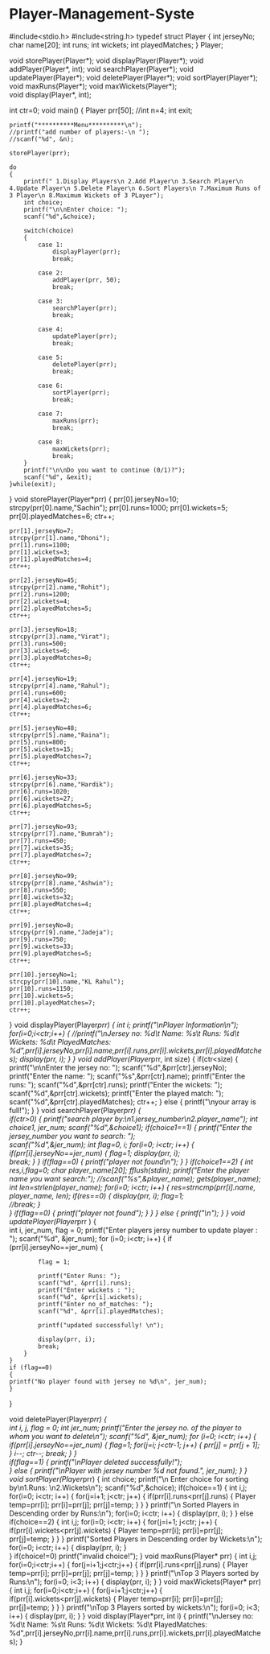 # Player-Management-Syste
#include<stdio.h>
#include<string.h>
typedef struct Player
{
   int jerseyNo;
   char name[20];
   int runs;
   int wickets;
   int playedMatches;
} Player;

void storePlayer(Player*);
void displayPlayer(Player*);
void addPlayer(Player*, int);
void searchPlayer(Player*);
void updatePlayer(Player*);
void deletePlayer(Player*);
void sortPlayer(Player*);
void maxRuns(Player*);
void maxWickets(Player*);	
void display(Player*, int);

int ctr=0;
void main()
{
	Player prr[50];
	//int n=4;
	int exit;
	
	printf("**********Menu**********\n");
	//printf("add number of players:-\n ");
    //scanf("%d", &n);
    
    storePlayer(prr);
	
	do
	{
		printf(" 1.Display Players\n 2.Add Player\n 3.Search Player\n 4.Update Player\n 5.Delete Player\n 6.Sort Players\n 7.Maximum Runs of 3 Player\n 8.Maximum Wickets of 3 PLayer");
		int choice;
		printf("\n\nEnter choice: ");
		scanf("%d",&choice);
		
		switch(choice)
		{
			case 1:
				displayPlayer(prr);
				break;
				
			case 2:
				addPlayer(prr, 50);	
				break;
			
			case 3:
         		searchPlayer(prr);
				break;
				
			case 4:
				updatePlayer(prr);
				break;
				
			case 5:
				deletePlayer(prr);
				break;
				
			case 6:
				sortPlayer(prr);
				break;
				
			case 7:
				maxRuns(prr);
				break;
				
			case 8:
				maxWickets(prr);
				break;						
		} 
		printf("\n\nDo you want to continue (0/1)?");
       	scanf("%d", &exit);
	}while(exit); 
	
}
void storePlayer(Player*prr)
{
	prr[0].jerseyNo=10;
	strcpy(prr[0].name,"Sachin");
	prr[0].runs=1000;
	prr[0].wickets=5;
	prr[0].playedMatches=6;
	ctr++;
	
	prr[1].jerseyNo=7;
	strcpy(prr[1].name,"Dhoni");
	prr[1].runs=1100;
	prr[1].wickets=3;
	prr[1].playedMatches=4;
	ctr++;
	
	prr[2].jerseyNo=45;
	strcpy(prr[2].name,"Rohit");
	prr[2].runs=1200;
	prr[2].wickets=4;
	prr[2].playedMatches=5;
	ctr++;
	
	prr[3].jerseyNo=18;
	strcpy(prr[3].name,"Virat");
	prr[3].runs=500;
	prr[3].wickets=6;
	prr[3].playedMatches=8;
	ctr++;
	
	prr[4].jerseyNo=19;
	strcpy(prr[4].name,"Rahul");
	prr[4].runs=600;
	prr[4].wickets=2;
	prr[4].playedMatches=6;
	ctr++;
	
	prr[5].jerseyNo=48;
	strcpy(prr[5].name,"Raina");
	prr[5].runs=800;
	prr[5].wickets=15;
	prr[5].playedMatches=7;
	ctr++;
	
	prr[6].jerseyNo=33;
	strcpy(prr[6].name,"Hardik");
	prr[6].runs=1020;
	prr[6].wickets=27;
	prr[6].playedMatches=5;
	ctr++;
	
	prr[7].jerseyNo=93;
	strcpy(prr[7].name,"Bumrah");
	prr[7].runs=450;
	prr[7].wickets=35;
	prr[7].playedMatches=7;
	ctr++;
	
	prr[8].jerseyNo=99;
	strcpy(prr[8].name,"Ashwin");
	prr[8].runs=550;
	prr[8].wickets=32;
	prr[8].playedMatches=4;
	ctr++;
	
	prr[9].jerseyNo=8;
	strcpy(prr[9].name,"Jadeja");
	prr[9].runs=750;
	prr[9].wickets=33;
	prr[9].playedMatches=5;
	ctr++;
	
	prr[10].jerseyNo=1;
	strcpy(prr[10].name,"KL Rahul");
	prr[10].runs=1150;
	prr[10].wickets=5;
	prr[10].playedMatches=7;
	ctr++;
}
void displayPlayer(Player*prr)
{
	int i;
	printf("\nPlayer Information\n");
	for(i=0;i<ctr;i++)
	{
		//printf("\nJersey no: %d\t Name: %s\t Runs: %d\t Wickets: %d\t PlayedMatches: %d",prr[i].jerseyNo,prr[i].name,prr[i].runs,prr[i].wickets,prr[i].playedMatches);
		display(prr, i);
	}
}
void addPlayer(Player*prr, int size)
{
	if(ctr<size)
	{
		printf("\n\nEnter the jersey no: ");
		scanf("%d",&prr[ctr].jerseyNo);
		printf("Enter the name: ");
		scanf("%s",&prr[ctr].name);
		printf("Enter the runs: ");
		scanf("%d",&prr[ctr].runs);
		printf("Enter the wickets: ");
		scanf("%d",&prr[ctr].wickets);
		printf("Enter the played match: ");
		scanf("%d",&prr[ctr].playedMatches);
		ctr++;
	}
	else
	{
		printf("\nyour array is full!");
	}
}
void searchPlayer(Player*prr)
{	
	if(ctr>0)
	{
		printf("search player by:\n1.jersey_number\n2.player_name");
		int choice1, jer_num;
		scanf("%d",&choice1);
		if(choice1==1)
		{
			printf("Enter the jersey_number you want to search: ");			
			scanf("%d",&jer_num);
			int flag=0, i;
			for(i=0; i<ctr; i++)
			{
				if(prr[i].jerseyNo==jer_num)
				{
					flag=1;
					display(prr, i);	
					break;
				}
			}
			if(flag==0)
			{
				printf("player not found\n");
			}
		}
		if(choice1==2)
		{
			int res,i,flag=0;
			char player_name[20];
			fflush(stdin);
			printf("Enter the player name you want search:");
			//scanf("%s",&player_name);
			gets(player_name);
			int len=strlen(player_name);
			for(i=0; i<ctr; i++)
			{
				res=strncmp(prr[i].name, player_name, len);
				if(res==0)
				{
					display(prr, i);
					flag=1;					
					//break;
				}				
			}
			if(flag==0)
			{
				printf("player not found");
			}
		}
	}
	else
	{
		printf("\n");
	}
}
void updatePlayer(Player*prr )
{	
	int i, jer_num, flag = 0;
	printf("Enter players jersy number to update player : ");
    scanf("%d", &jer_num);
    for (i=0; i<ctr; i++)
    {
        if (prr[i].jerseyNo==jer_num)
        {
        	
			flag = 1;

         	printf("Enter Runs: ");
         	scanf("%d", &prr[i].runs);
         	printf("Enter wickets : ");
         	scanf("%d", &prr[i].wickets);
         	printf("Enter no_of_matches: ");
         	scanf("%d", &prr[i].playedMatches);

         	printf("updated successfully! \n");
         	
         	display(prr, i);
         	break;
    	}
    }
    if (flag==0)
    {
    printf("No player found with jersey no %d\n", jer_num);
	}
}

void deletePlayer(Player*prr)
{	
	int i, j, flag = 0;
	int jer_num;
	printf("Enter the jersey no. of the player to whom you want to delete\n");
    scanf("%d", &jer_num);
   for (i=0; i<ctr; i++)
   {
    	if(prr[i].jerseyNo==jer_num)
   	    {
   		    flag=1;
   		    for(j=i; j<ctr-1; j++)
   		    {
   		    prr[j] = prr[j + 1];
        	}
        	i--;
        	ctr--;
        	break;
        }
    }   	     
    if(flag==1)
    {
        printf("\nPlayer deleted successfully!");  
    }
    else
    {
    	printf("\nPlayer with jersey number %d not found.", jer_num);
	}
}
void sortPlayer(Player*prr)
{
	int choice;
	printf("\n Enter choice for sorting by\n1.Runs: \n2.Wickets\n");
	scanf("%d",&choice);
	if(choice==1)
	{
		int i,j;
		for(i=0; i<ctr; i++)
		{
			for(j=i+1; j<ctr; j++)
			{
				if(prr[i].runs<prr[j].runs)
				{
					Player temp=prr[i];
					prr[i]=prr[j];
					prr[j]=temp;
				}
			}
		}
		printf("\n Sorted Players in Descending order by Runs:\n");
		for(i=0; i<ctr; i++)
		{
			display(prr, i);
		}
	}
	else if(choice==2)
	{
		int i,j;
		for(i=0; i<ctr; i++)
		{
		for(j=i+1; j<ctr; j++)
			{
				if(prr[i].wickets<prr[j].wickets)
				{
					Player temp=prr[i];
					prr[i]=prr[j];
					prr[j]=temp;
				}
			}
		}
		printf("Sorted Players in Descending order by Wickets:\n");
		for(i=0; i<ctr; i++)
		{
			display(prr, i);
		}   
	} 
	if(choice!=0)
	printf("invalid choice!");
}
void maxRuns(Player* prr)
{
	int i,j;
	for(i=0;i<ctr;i++)
	{
		for(j=i+1;j<ctr;j++)
		{
			if(prr[i].runs<prr[j].runs)
			{
				Player temp=prr[i];
				prr[i]=prr[j];
				prr[j]=temp;
			}
		}
	}
	printf("\nTop 3 Players sorted by Runs:\n");
	for(i=0; i<3; i++)
	{
		display(prr, i);
	}
}
void maxWickets(Player* prr)
{
	int i,j;
	for(i=0;i<ctr;i++)
	{
		for(j=i+1;j<ctr;j++)
		{
			if(prr[i].wickets<prr[j].wickets)
			{
				Player temp=prr[i];
				prr[i]=prr[j];
				prr[j]=temp;
			}
		}
	}
	printf("\nTop 3 Players sorted by wickets:\n");
	for(i=0; i<3; i++)
	{
		display(prr, i);
	}
}
void display(Player*prr, int i)
{
	printf("\nJersey no: %d\t Name: %s\t Runs: %d\t Wickets: %d\t PlayedMatches: %d",prr[i].jerseyNo,prr[i].name,prr[i].runs,prr[i].wickets,prr[i].playedMatches);
}
